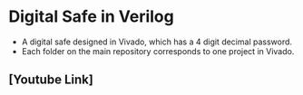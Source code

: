 # Digital Safe in Verilog
* A digital safe designed in Vivado, which has a 4 digit decimal password.
* Each folder on the main repository corresponds to one project in Vivado.

## [Youtube Link]
